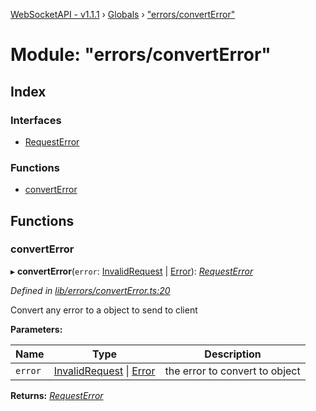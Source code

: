 [WebSocketAPI - v1.1.1](../README.md) › [Globals](../globals.md) › ["errors/convertError"](_errors_converterror_.md)

# Module: "errors/convertError"

## Index

### Interfaces

* [RequestError](../interfaces/_errors_converterror_.requesterror.md)

### Functions

* [convertError](_errors_converterror_.md#converterror)

## Functions

###  convertError

▸ **convertError**(`error`: [InvalidRequest](../classes/_errors_invalidrequest_.invalidrequest.md) | [Error](../classes/_errors_invalidrequest_.invalidrequest.md#static-error)): *[RequestError](../interfaces/_errors_converterror_.requesterror.md)*

*Defined in [lib/errors/convertError.ts:20](https://github.com/T-Reimer/WebSocketAPI/blob/7bc0908/lib/errors/convertError.ts#L20)*

Convert any error to a object to send to client

**Parameters:**

Name | Type | Description |
------ | ------ | ------ |
`error` | [InvalidRequest](../classes/_errors_invalidrequest_.invalidrequest.md) &#124; [Error](../classes/_errors_invalidrequest_.invalidrequest.md#static-error) | the error to convert to object  |

**Returns:** *[RequestError](../interfaces/_errors_converterror_.requesterror.md)*
